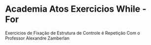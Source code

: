 # Academia Atos Exercicios While - For 
Exercicios de Fixação de Estrutura de Controle é Repetição Com o Professor Alexandre Zamberlan
